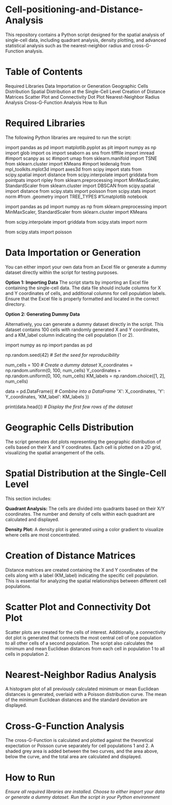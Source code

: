 # Cell-positioning-and-Distance-Analysis
This repository contains a Python script designed for the spatial analysis of single-cell data, including quadrant analysis, density plotting, and advanced statistical analysis such as the nearest-neighbor radius and cross-G-Function analysis.

# Table of Contents
Required Libraries
Data Importation or Generation
Geographic Cells Distribution
Spatial Distribution at the Single-Cell Level
Creation of Distance Matrices
Scatter Plot and Connectivity Dot Plot
Nearest-Neighbor Radius Analysis
Cross-G-Function Analysis
How to Run

# Required Libraries
The following Python libraries are required to run the script:

import pandas as pd
import matplotlib.pyplot as plt
import numpy as np
import glob
import os
import seaborn as sns
from tifffile import imread
#import scanpy as sc
#import umap
from sklearn.manifold import TSNE
from sklearn.cluster import KMeans
#import leidenalg
from mpl_toolkits.mplot3d import axes3d
from scipy import stats
from scipy.spatial import distance
from scipy.interpolate import griddata
from pointpats import ripley
from sklearn.preprocessing import MinMaxScaler, StandardScaler
from sklearn.cluster import DBSCAN
from scipy.spatial import distance
from scipy.stats import poisson
from scipy.stats import norm
#from .geometry import TREE_TYPES
#%matplotlib notebook

import pandas as pd
import numpy as np
from sklearn.preprocessing import MinMaxScaler, StandardScaler
from sklearn.cluster import KMeans

from scipy.interpolate import griddata
from scipy.stats import norm

from scipy.stats import poisson

# Data Importation or Generation
You can either import your own data from an Excel file or generate a dummy dataset directly within the script for testing purposes.

**Option 1: Importing Data**
The script starts by importing an Excel file containing the single-cell data. The data file should include columns for X and Y coordinates of cells, and additional columns for cell population labels. Ensure that the Excel file is properly formatted and located in the correct directory.

**Option 2: Generating Dummy Data**

Alternatively, you can generate a dummy dataset directly in the script. This dataset contains 100 cells with randomly generated X and Y coordinates, and a KM_label column indicating the cell population (1 or 2).

import numpy as np
import pandas as pd

np.random.seed(42) *# Set the seed for reproducibility*

num_cells = 100 *# Create a dummy dataset*
X_coordinates = np.random.uniform(0, 100, num_cells)
Y_coordinates = np.random.uniform(0, 100, num_cells)
KM_labels = np.random.choice([1, 2], num_cells)

data = pd.DataFrame({ *# Combine into a DataFrame*
    'X': X_coordinates,
    'Y': Y_coordinates,
    'KM_label': KM_labels
})

print(data.head()) *# Display the first few rows of the dataset*

# Geographic Cells Distribution
The script generates dot plots representing the geographic distribution of cells based on their X and Y coordinates. Each cell is plotted on a 2D grid, visualizing the spatial arrangement of the cells.

# Spatial Distribution at the Single-Cell Level
This section includes:

**Quadrant Analysis:** The cells are divided into quadrants based on their X/Y coordinates. The number and density of cells within each quadrant are calculated and displayed.

**Density Plot:** A density plot is generated using a color gradient to visualize where cells are most concentrated.

# Creation of Distance Matrices
Distance matrices are created containing the X and Y coordinates of the cells along with a label (KM_label) indicating the specific cell population. This is essential for analyzing the spatial relationships between different cell populations.

# Scatter Plot and Connectivity Dot Plot
Scatter plots are created for the cells of interest. Additionally, a connectivity dot plot is generated that connects the most central cell of one population to all other cells of a second population. The script also calculates the minimum and mean Euclidean distances from each cell in population 1 to all cells in population 2.

# Nearest-Neighbor Radius Analysis
A histogram plot of all previously calculated minimum or mean Euclidean distances is generated, overlaid with a Poisson distribution curve. The mean of the minimum Euclidean distances and the standard deviation are displayed.

# Cross-G-Function Analysis
The cross-G-Function is calculated and plotted against the theoretical expectation or Poisson curve separately for cell populations 1 and 2. A shaded grey area is added between the two curves, and the area above, below the curve, and the total area are calculated and displayed.

# How to Run
*Ensure all required libraries are installed.*
*Choose to either import your data or generate a dummy dataset.*
*Run the script in your Python environment*
